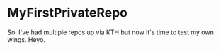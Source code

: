# MyFirstPrivateRepo
So. I've had multiple repos up via KTH but now it's time to test my own wings. Heyo.
